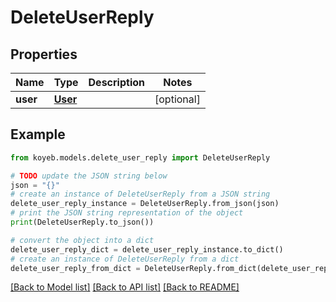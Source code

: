 # DeleteUserReply


## Properties

Name | Type | Description | Notes
------------ | ------------- | ------------- | -------------
**user** | [**User**](User.md) |  | [optional] 

## Example

```python
from koyeb.models.delete_user_reply import DeleteUserReply

# TODO update the JSON string below
json = "{}"
# create an instance of DeleteUserReply from a JSON string
delete_user_reply_instance = DeleteUserReply.from_json(json)
# print the JSON string representation of the object
print(DeleteUserReply.to_json())

# convert the object into a dict
delete_user_reply_dict = delete_user_reply_instance.to_dict()
# create an instance of DeleteUserReply from a dict
delete_user_reply_from_dict = DeleteUserReply.from_dict(delete_user_reply_dict)
```
[[Back to Model list]](../README.md#documentation-for-models) [[Back to API list]](../README.md#documentation-for-api-endpoints) [[Back to README]](../README.md)


